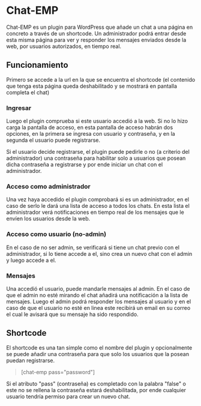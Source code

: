# Chat-EMP
Chat-EMP es un plugin para WordPress que añade un chat a una página en concreto a través de un shortcode. Un administrador podrá entrar desde esta misma página para ver y responder los mensajes enviados desde la web, por usuarios autorizados, en tiempo real.

## Funcionamiento
Primero se accede a la url en la que se encuentra el shortcode (el contenido que tenga esta página queda deshabilitado y se mostrará en pantalla completa el chat)

### Ingresar
Luego el plugin comprueba si este usuario accedió a la web. Si no lo hizo carga la pantalla de acceso, en esta pantalla de acceso habrán dos opciones, en la primera se ingresa con usuario y contraseña, y en la segunda el usuario puede registrarse.

Si el usuario decide registrarse, el plugin puede pedirle o no (a criterio del administrador) una contraseña para habilitar solo a usuarios que posean dicha contraseña a registrarse y por ende iniciar un chat con el administrador.

### Acceso como administrador
Una vez haya accedido el plugin comprobará si es un administrador, en el caso de serlo le dará una lista de acceso a todos los chats. En esta lista el administrador verá notificaciones en tiempo real de los mensajes que le envíen los usuarios desde la web.

### Acceso como usuario (no-admin)
En el caso de no ser admin, se verificará si tiene un chat previo con el administrador, si lo tiene accede a el, sino crea un nuevo chat con el admin y luego accede a el.

### Mensajes
Una accedió el usuario, puede mandarle mensajes al admin. En el caso de que el admin no esté mirando el chat añadirá una notificación a la lista de mensajes. Luego el admin podrá responder los mensajes al usuario y en el caso de que el usuario no esté en linea este recibirá un email en su correo el cual le avisará que su mensaje ha sido respondido.

## Shortcode
El shortcode es una tan simple como el nombre del plugin y opcionalmente se puede añadir una contraseña para que solo los usuarios que la posean puedan registrarse.

> [chat-emp pass="password"]

Si el atributo "pass" (contraseña) es completado con la palabra "false" o este no se rellena la contraseña estará deshabilitada, por ende cualquier usuario tendría permiso para crear un nuevo chat.
